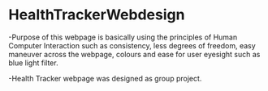 # HealthTrackerWebdesign

-Purpose of this webpage is basically using the principles of Human Computer Interaction such as 
consistency, less degrees of freedom, easy maneuver across the webpage, colours and ease for user eyesight such as blue light filter.

-Health Tracker webpage was designed as group project.
